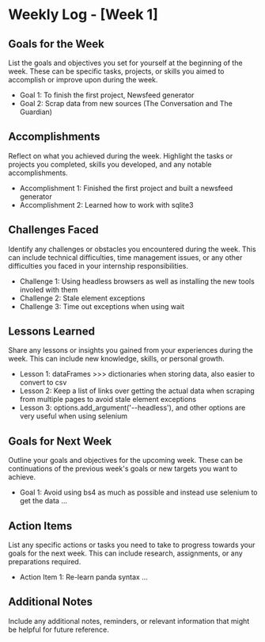 # Weekly Log - [Week 1]

## Goals for the Week

List the goals and objectives you set for yourself at the beginning of the week. These can be specific tasks, projects, or skills you aimed to accomplish or improve upon during the week.

- Goal 1: To finish the first project, Newsfeed generator
- Goal 2: Scrap data from new sources (The Conversation and The Guardian)

## Accomplishments

Reflect on what you achieved during the week. Highlight the tasks or projects you completed, skills you developed, and any notable accomplishments.

- Accomplishment 1: Finished the first project and built a newsfeed generator
- Accomplishment 2: Learned how to work with sqlite3 

## Challenges Faced

Identify any challenges or obstacles you encountered during the week. This can include technical difficulties, time management issues, or any other difficulties you faced in your internship responsibilities.

- Challenge 1: Using headless browsers as well as installing the new tools involed with them
- Challenge 2: Stale element exceptions
- Challenge 3: Time out exceptions when using wait 

## Lessons Learned

Share any lessons or insights you gained from your experiences during the week. This can include new knowledge, skills, or personal growth.

- Lesson 1: dataFrames >>> dictionaries when storing data, also easier to convert to csv
- Lesson 2: Keep a list of links over getting the actual data when scraping from multiple pages to avoid stale element exceptions
- Lesson 3: options.add_argument('--headless'), and other options are very useful when using selenium

## Goals for Next Week

Outline your goals and objectives for the upcoming week. These can be continuations of the previous week's goals or new targets you want to achieve.

- Goal 1: Avoid using bs4 as much as possible and instead use selenium to get the data
...
## Action Items

List any specific actions or tasks you need to take to progress towards your goals for the next week. This can include research, assignments, or any preparations required.

- Action Item 1: Re-learn panda syntax
...

## Additional Notes

Include any additional notes, reminders, or relevant information that might be helpful for future reference.